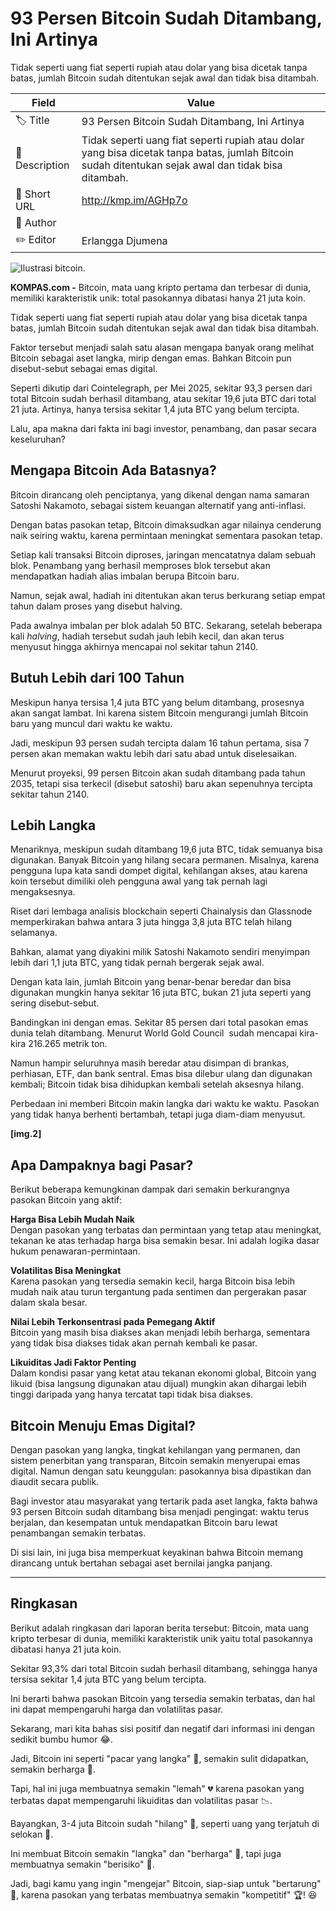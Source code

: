 # 93 Persen Bitcoin Sudah Ditambang, Ini Artinya

Tidak seperti uang fiat seperti rupiah atau dolar yang bisa dicetak tanpa batas, jumlah Bitcoin sudah ditentukan sejak awal dan tidak bisa ditambah.

| Field         | Value                                                       |
|---------------|-------------------------------------------------------------|
| 🏷️ Title       | 93 Persen Bitcoin Sudah Ditambang, Ini Artinya |
| 📝 Description | Tidak seperti uang fiat seperti rupiah atau dolar yang bisa dicetak tanpa batas, jumlah Bitcoin sudah ditentukan sejak awal dan tidak bisa ditambah. |
| 🔗 Short URL   | http://kmp.im/AGHp7o |
| 👤 Author      |  |
| ✏️ Editor      | Erlangga Djumena |

![Ilustrasi bitcoin.](https://asset.kompas.com/crops/AASQWqeMuVMHSTL2xejlXL5n5Ek=/0x0:2400x1600/750x500/data/photo/2024/04/08/661395014af29.jpg)

**KOMPAS.com -** Bitcoin, mata uang kripto pertama dan terbesar di dunia, memiliki karakteristik unik: total pasokannya dibatasi hanya 21 juta koin.

Tidak seperti uang fiat seperti rupiah atau dolar yang bisa dicetak tanpa batas, jumlah Bitcoin sudah ditentukan sejak awal dan tidak bisa ditambah.

Faktor tersebut menjadi salah satu alasan mengapa banyak orang melihat Bitcoin sebagai aset langka, mirip dengan emas. Bahkan Bitcoin pun disebut-sebut sebagai emas digital.

Seperti dikutip dari Cointelegraph, per Mei 2025, sekitar 93,3 persen dari total Bitcoin sudah berhasil ditambang, atau sekitar 19,6 juta BTC dari total 21 juta. Artinya, hanya tersisa sekitar 1,4 juta BTC yang belum tercipta.

Lalu, apa makna dari fakta ini bagi investor, penambang, dan pasar secara keseluruhan?

## Mengapa Bitcoin Ada Batasnya?

Bitcoin dirancang oleh penciptanya, yang dikenal dengan nama samaran Satoshi Nakamoto, sebagai sistem keuangan alternatif yang anti-inflasi.

Dengan batas pasokan tetap, Bitcoin dimaksudkan agar nilainya cenderung naik seiring waktu, karena permintaan meningkat sementara pasokan tetap.

Setiap kali transaksi Bitcoin diproses, jaringan mencatatnya dalam sebuah blok. Penambang yang berhasil memproses blok tersebut akan mendapatkan hadiah alias imbalan berupa Bitcoin baru.

Namun, sejak awal, hadiah ini ditentukan akan terus berkurang setiap empat tahun dalam proses yang disebut halving.

Pada awalnya imbalan per blok adalah 50 BTC. Sekarang, setelah beberapa kali *halving*, hadiah tersebut sudah jauh lebih kecil, dan akan terus menyusut hingga akhirnya mencapai nol sekitar tahun 2140.

## Butuh Lebih dari 100 Tahun

Meskipun hanya tersisa 1,4 juta BTC yang belum ditambang, prosesnya akan sangat lambat. Ini karena sistem Bitcoin mengurangi jumlah Bitcoin baru yang muncul dari waktu ke waktu.

Jadi, meskipun 93 persen sudah tercipta dalam 16 tahun pertama, sisa 7 persen akan memakan waktu lebih dari satu abad untuk diselesaikan.

Menurut proyeksi, 99 persen Bitcoin akan sudah ditambang pada tahun 2035, tetapi sisa terkecil (disebut satoshi) baru akan sepenuhnya tercipta sekitar tahun 2140.

## Lebih Langka

Menariknya, meskipun sudah ditambang 19,6 juta BTC, tidak semuanya bisa digunakan. Banyak Bitcoin yang hilang secara permanen. Misalnya, karena pengguna lupa kata sandi dompet digital, kehilangan akses, atau karena koin tersebut dimiliki oleh pengguna awal yang tak pernah lagi mengaksesnya.

Riset dari lembaga analisis blockchain seperti Chainalysis dan Glassnode memperkirakan bahwa antara 3 juta hingga 3,8 juta BTC telah hilang selamanya.

Bahkan, alamat yang diyakini milik Satoshi Nakamoto sendiri menyimpan lebih dari 1,1 juta BTC, yang tidak pernah bergerak sejak awal.

Dengan kata lain, jumlah Bitcoin yang benar-benar beredar dan bisa digunakan mungkin hanya sekitar 16 juta BTC, bukan 21 juta seperti yang sering disebut-sebut.

Bandingkan ini dengan emas. Sekitar 85 persen dari total pasokan emas dunia telah ditambang. Menurut World Gold Council  sudah mencapai kira-kira 216.265 metrik ton.  

Namun hampir seluruhnya masih beredar atau disimpan di brankas, perhiasan, ETF, dan bank sentral. Emas bisa dilebur ulang dan digunakan kembali; Bitcoin tidak bisa dihidupkan kembali setelah aksesnya hilang.

Perbedaan ini memberi Bitcoin makin langka dari waktu ke waktu. Pasokan yang tidak hanya berhenti bertambah, tetapi juga diam-diam menyusut.

**\[img.2\]**

## Apa Dampaknya bagi Pasar?

Berikut beberapa kemungkinan dampak dari semakin berkurangnya pasokan Bitcoin yang aktif:

**Harga Bisa Lebih Mudah Naik**\
Dengan pasokan yang terbatas dan permintaan yang tetap atau meningkat, tekanan ke atas terhadap harga bisa semakin besar. Ini adalah logika dasar hukum penawaran-permintaan.

**Volatilitas Bisa Meningkat**\
Karena pasokan yang tersedia semakin kecil, harga Bitcoin bisa lebih mudah naik atau turun tergantung pada sentimen dan pergerakan pasar dalam skala besar.

**Nilai Lebih Terkonsentrasi pada Pemegang Aktif**\
Bitcoin yang masih bisa diakses akan menjadi lebih berharga, sementara yang tidak bisa diakses tidak akan pernah kembali ke pasar.

**Likuiditas Jadi Faktor Penting**\
Dalam kondisi pasar yang ketat atau tekanan ekonomi global, Bitcoin yang likuid (bisa langsung digunakan atau dijual) mungkin akan dihargai lebih tinggi daripada yang hanya tercatat tapi tidak bisa diakses.

## Bitcoin Menuju Emas Digital?

Dengan pasokan yang langka, tingkat kehilangan yang permanen, dan sistem penerbitan yang transparan, Bitcoin semakin menyerupai emas digital. Namun dengan satu keunggulan: pasokannya bisa dipastikan dan diaudit secara publik.

Bagi investor atau masyarakat yang tertarik pada aset langka, fakta bahwa 93 persen Bitcoin sudah ditambang bisa menjadi pengingat: waktu terus berjalan, dan kesempatan untuk mendapatkan Bitcoin baru lewat penambangan semakin terbatas.

Di sisi lain, ini juga bisa memperkuat keyakinan bahwa Bitcoin memang dirancang untuk bertahan sebagai aset bernilai jangka panjang.

---
## Ringkasan

Berikut adalah ringkasan dari laporan berita tersebut: Bitcoin, mata uang kripto terbesar di dunia, memiliki karakteristik unik yaitu total pasokannya dibatasi hanya 21 juta koin.

 Sekitar 93,3% dari total Bitcoin sudah berhasil ditambang, sehingga hanya tersisa sekitar 1,4 juta BTC yang belum tercipta.

 Ini berarti bahwa pasokan Bitcoin yang tersedia semakin terbatas, dan hal ini dapat mempengaruhi harga dan volatilitas pasar.



Sekarang, mari kita bahas sisi positif dan negatif dari informasi ini dengan sedikit bumbu humor 😂.

 Jadi, Bitcoin ini seperti "pacar yang langka" 🤩, semakin sulit didapatkan, semakin berharga 🤑.

 Tapi, hal ini juga membuatnya semakin "lemah" 💔 karena pasokan yang terbatas dapat mempengaruhi likuiditas dan volatilitas pasar 📉.

 Bayangkan, 3-4 juta Bitcoin sudah "hilang" 🤯, seperti uang yang terjatuh di selokan 🚽.

 Ini membuat Bitcoin semakin "langka" dan "berharga" 💎, tapi juga membuatnya semakin "berisiko" 🚨.

 Jadi, bagi kamu yang ingin "mengejar" Bitcoin, siap-siap untuk "bertarung" 🥊, karena pasokan yang terbatas membuatnya semakin "kompetitif" 🏆! 😆
